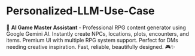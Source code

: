 # Personalized-LLM-Use-Case
🤖 **AI Game Master Assistant** - Professional RPG content generator using Google Gemini AI. Instantly create NPCs, locations, plots, encounters, and items. Premium UI with multiple RPG system support. Perfect for DMs needing creative inspiration. Fast, reliable, beautifully designed. 🎮✨
